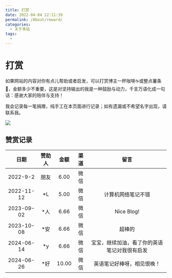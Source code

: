 ```yaml
---
title: 打赏
date: 2022-04-04 22:11:39
permalink: /About/reward/
categories:
  - 关于本站
tags:
  - 
---
```


# 打赏

如果网站的内容对你有点儿帮助或者启发，可以打赏博主一杯咖啡☕或整点薯条🍟，金额多少不重要，这是对坚持输出的我是一种鼓励与动力，千言万语化成一句话：感谢大家的陪伴与支持！ 

<!-- more -->

我会记录每一笔捐赠，纯手工在本页面进行记录；如有遗漏或不希望名字出现，请联系我。

![](https://image.peterjxl.com/blog/reward.jpg)


## 赞赏记录

|  日期  |    赞助人    | 金额 | 渠道 | 留言 |
| :--------: | :----------: | :------: | :--: | :--: |
|  2022-9-2  | 朋友     |   6.00   | 微信 |  |
| 2022-11-12 |      *L      |   5.00   | 微信 | 计算机网络笔记不错 |
| 2023-09-02 |      *人     |   6.66   | 微信 | Nice Blog! |
| 2023-10-08 |      *安     |   6.66   | 微信 | 超棒的 |
| 2024-06-14 |      *y     |   6.66   | 微信 | 宝宝，继续加油，看了你的英语笔记对我很有启发 |
| 2024-06-26 |      *好     |   10.00   | 微信 | 英语笔记好棒呀，相见恨晚！ |

